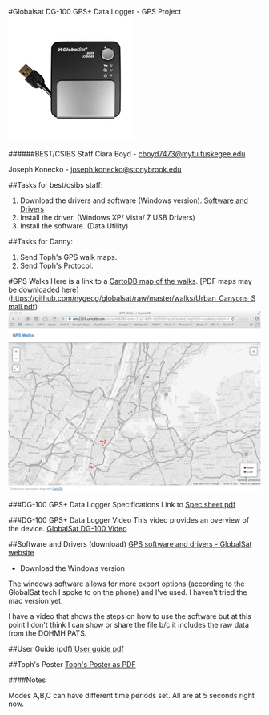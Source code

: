 #Globalsat DG-100 GPS+ Data Logger - GPS Project
[![IMAGE ALT TEXT HERE](https://raw.githubusercontent.com/nygeog/globalsat/master/images/dg100sm.jpg)](http://www.usglobalsat.com/p-25-dg-100-gpsdata-logger.aspx)

######BEST/CSIBS Staff
Ciara Boyd - cboyd7473@mytu.tuskegee.edu

Joseph Konecko - joseph.konecko@stonybrook.edu


##Tasks for best/csibs staff:
<!--0. ~~Test~~ -->
1. Download the drivers and software (Windows version). [Software and Drivers](https://github.com/nygeog/globalsat#software-and-drivers-download)
2. Install the driver. (Windows XP/ Vista/ 7 USB Drivers)
3. Install the software. (Data Utility)

##Tasks for Danny:
1. Send Toph's GPS walk maps.
2. Send Toph's Protocol. 


#GPS Walks
Here is a link to a [CartoDB map of the walks](http://cdb.io/1o5lbgn). [PDF maps may be downloaded here] (https://github.com/nygeog/globalsat/raw/master/walks/Urban_Canyons_Small.pdf)
[![CartoDB Map](https://raw.githubusercontent.com/nygeog/globalsat/master/images/cartodb.png)](http://cdb.io/1o5lBU5)

###DG-100 GPS+ Data Logger Specifications
Link to [Spec sheet pdf](https://github.com/nygeog/globalsat/blob/master/docs/dg100_spec.pdf?raw=true)

###DG-100 GPS+ Data Logger Video 
This video provides an overview of the device. 
[GlobalSat DG-100 Video](https://www.youtube.com/watch?v=-ZuWIWfxt4U) 


##Software and Drivers (download)
[GPS software and drivers - GlobalSat website](http://www.usglobalsat.com/s-85-dg-100-support.aspx) 

* Download the Windows version

The windows software allows for more export options (according to the GlobalSat tech I spoke to on the phone) and I've used. I haven't tried the mac version yet. 

I have a video that shows the steps on how to use the software but at this point I don't think I can show or share the file b/c it includes the raw data from the DOHMH PATS. 


##User Guide (pdf)
[User guide pdf](https://github.com/nygeog/globalsat/blob/master/docs/dg100_userguide.pdf?raw=true)

##Toph's Poster
[Toph's Poster as PDF](https://github.com/nygeog/globalsat/raw/master/docs/past_work/Practicum%20Poster%20Board.pdf)

####Notes

Modes A,B,C can have different time periods set. All are at 5 seconds right now.

